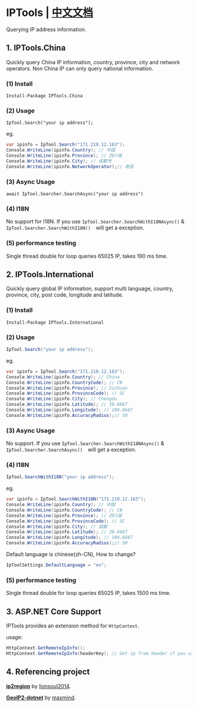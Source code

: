 # IPTools | [中文文档](README_zh-CN.md)
Querying IP address information.

## 1. IPTools.China

Quickly query China IP information, country, province, city and network operators. Non China IP can only query national information.

### (1) Install

````shell
Install-Package IPTools.China
````

### (2) Usage

````shell
IpTool.Search("your ip address");
````

eg.

````csharp
var ipinfo = IpTool.Search("171.210.12.163");
Console.WriteLine(ipinfo.Country); // 中国
Console.WriteLine(ipinfo.Province); // 四川省
Console.WriteLine(ipinfo.City); // 成都市
Console.WriteLine(ipinfo.NetworkOperator);// 电信
````

### (3) Async Usage

````shell
await IpTool.Searcher.SearchAsync("your ip address")
````

### (4) I18N

No support for I18N. If you use  `IpTool.Searcher.SearchWithI18NAsync()`
& `IpTool.Searcher.SearchWithI18N()  `will get a exception.

### (5) performance testing

Single thread double for loop queries 65025 IP, takes 190 ms time.

## 2. IPTools.International

Quickly query global IP information, support multi language, country, province, city, post code, longitude and latitude. 

### (1) Install

```shell
Install-Package IPTools.International
```

### (2) Usage

````csharp
IpTool.Search("your ip address");
````

eg.

````csharp
var ipinfo = IpTool.Search("171.210.12.163");
Console.WriteLine(ipinfo.Country); // China
Console.WriteLine(ipinfo.CountryCode); // CN
Console.WriteLine(ipinfo.Province); // Sichuan
Console.WriteLine(ipinfo.ProvinceCode); // SC
Console.WriteLine(ipinfo.City); // Chengdu
Console.WriteLine(ipinfo.Latitude); // 30.6667
Console.WriteLine(ipinfo.Longitude); // 104.6667
Console.WriteLine(ipinfo.AccuracyRadius);// 50
````

### (3) Async Usage

No support. If you use  `IpTool.Searcher.SearchWithI18NAsync()`
& `IpTool.Searcher.SearchAsync()  `will get a exception.

### (4) I18N

````csharp
IpTool.SearchWithI18N("your ip address");
````

eg.

````csharp
var ipinfo = IpTool.SearchWithI18N("171.210.12.163");
Console.WriteLine(ipinfo.Country); // 中国
Console.WriteLine(ipinfo.CountryCode); // CN
Console.WriteLine(ipinfo.Province); // 四川省
Console.WriteLine(ipinfo.ProvinceCode); // SC
Console.WriteLine(ipinfo.City); // 成都
Console.WriteLine(ipinfo.Latitude); // 30.6667
Console.WriteLine(ipinfo.Longitude); // 104.6667
Console.WriteLine(ipinfo.AccuracyRadius);// 50
````

Default language is chinese(zh-CN), How to change?

````csharp
IpToolSettings.DefaultLanguage = "en";
````

### (5) performance testing

Single thread double for loop queries 65025 IP, takes 1500 ms time.

## 3. ASP.NET Core Support

IPTools provides an extension method for `HttpContext`.

usage:

````csharp
HttpContext.GetRemoteIpInfo();
HttpContext.GetRemoteIpInfo(headerKey); // Get ip from header if you use nginx, haproxy etc.
````

## 4. Referencing project

[**ip2region**](https://github.com/lionsoul2014/ip2region) by [lionsoul2014](https://github.com/lionsoul2014).

[**GeoIP2-dotnet**](https://github.com/maxmind/GeoIP2-dotnet) by [maxmind](https://github.com/maxmind).